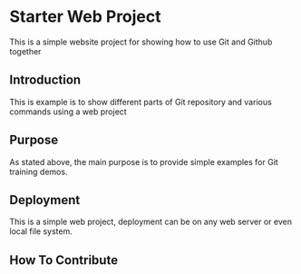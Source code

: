 # Starter Web Project

This is a simple website project for showing how to use Git and Github together

## Introduction

This is example is to show different parts of Git repository and various commands using a web project

## Purpose

As stated above, the main purpose is to provide simple examples for Git training demos.

## Deployment

This is  a simple web project, deployment can be on any web server or even local file system.

## How To Contribute